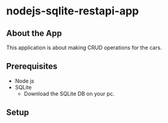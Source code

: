 # nodejs-sqlite-restapi-app

## About the App
This application is about making CRUD operations for the cars.

## Prerequisites
* Node js
* SQLite
  * Download the SQLite DB on your pc.

## Setup
